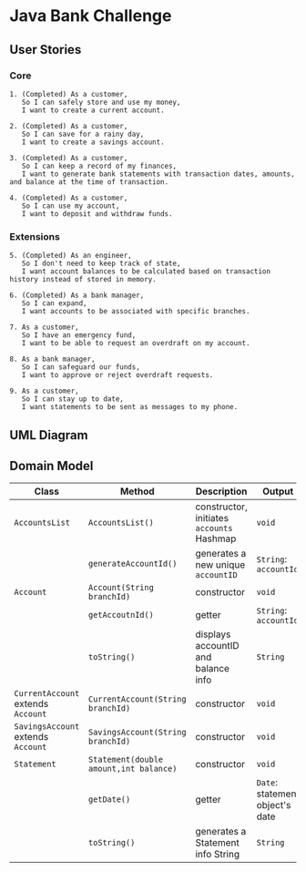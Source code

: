 # Java Bank Challenge
## User Stories
### Core
```
1. (Completed) As a customer,
   So I can safely store and use my money,
   I want to create a current account.

2. (Completed) As a customer,
   So I can save for a rainy day,
   I want to create a savings account.

3. (Completed) As a customer,
   So I can keep a record of my finances,
   I want to generate bank statements with transaction dates, amounts, and balance at the time of transaction.

4. (Completed) As a customer,
   So I can use my account,
   I want to deposit and withdraw funds.
```
### Extensions
```
5. (Completed) As an engineer,
   So I don't need to keep track of state,
   I want account balances to be calculated based on transaction history instead of stored in memory.

6. (Completed) As a bank manager,
   So I can expand,
   I want accounts to be associated with specific branches.

7. As a customer,
   So I have an emergency fund,
   I want to be able to request an overdraft on my account.

8. As a bank manager,
   So I can safeguard our funds,
   I want to approve or reject overdraft requests.

9. As a customer,
   So I can stay up to date,
   I want statements to be sent as messages to my phone.
```
## UML Diagram
## Domain Model

| Class                              | Method                                 | Description                               | Output                          |
|------------------------------------|----------------------------------------|-------------------------------------------|---------------------------------|
| `AccountsList`                     | `AccountsList()`                       | constructor, initiates `accounts` Hashmap | `void`                          |
|                                    | `generateAccountId()`                  | generates a new unique `accountID`        | `String`: `accountId`           |
| `Account`                          | `Account(String branchId)`             | constructor                               | `void`                          |
|                                    | `getAccoutnId()`                       | getter                                    | `String`: `accountId`           |
|                                    | `toString()`                           | displays accountID and balance info       | `String`                        |
| `CurrentAccount` extends `Account` | `CurrentAccount(String branchId)`      | constructor                               | `void`                          |
| `SavingsAccount` extends `Account` | `SavingsAccount(String branchId)`      | constructor                               | `void`                          |
| `Statement`                        | `Statement(double amount,int balance)` | constructor                               | `void`                          |
|                                    | `getDate()`                            | getter                                    | `Date`: statement object's date |
|                                    | `toString()`                           | generates a Statement info String         | `String`                        |
